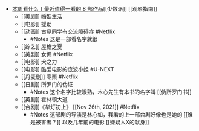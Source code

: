 - [本周看什么丨最近值得一看的 8 部作品](https://sspai.com/post/69183)[[少数派]] [[观影指南]]
	- [[美剧]] 婚姻生活
	- [[电影]] 援助
	- [[动画]] 古见同学有交流障碍症 #Netflix
		- #Notes 这是一部看名字就很
	- [[综艺]] 屋檐之夏
	- [[美剧]] 女佣 #Netflix
	- [[电影]] 犬之力
	- [[电影]] 酷爱电影的庞波小姐 #U-NEXT
	- [[丹麦剧]] 寒栗 #Netflix
	- [[日剧]] 所罗门的伪证
		- #Notes 这个名字比较眼熟，木心先生有本书的名字叫 [[伪所罗门书]]
	- [[英剧]] 霍林顿大道
	- [[台剧]]《华灯初上》 [[Nov 26th, 2021]] #Netflix
		- #Notes 这部剧的导演是林心如，我看的上一部台剧好像也是她的 [[谁是被害者？]] 以及几年前的电影 [[嫌疑人X的献身]]